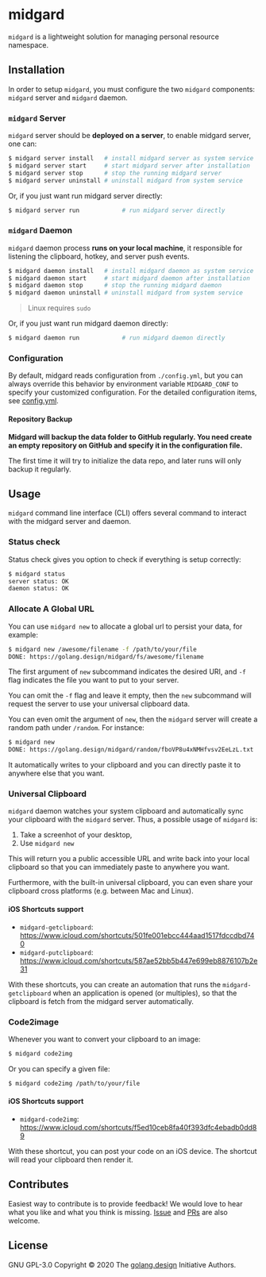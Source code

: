 # midgard

`midgard` is a lightweight solution for managing personal resource namespace.

## Installation

In order to setup `midgard`, you must configure the two `midgard` components:
`midgard` server and `midgard` daemon.

### `midgard` Server

`midgard` server should be **deployed on a server**, to enable midgard
server, one can:

```sh
$ midgard server install   # install midgard server as system service
$ midgard server start     # start midgard server after installation
$ midgard server stop      # stop the running midgard server
$ midgard server uninstall # uninstall midgard from system service
```

Or, if you just want run midgard server directly:

```sh
$ midgard server run            # run midgard server directly
```

### `midgard` Daemon

`midgard` daemon process **runs on your local machine**, it responsible for
listening the clipboard, hotkey, and server push events.

```sh
$ midgard daemon install   # install midgard daemon as system service
$ midgard daemon start     # start midgard daemon after installation
$ midgard daemon stop      # stop the running midgard daemon
$ midgard daemon uninstall # uninstall midgard from system service
```

> Linux requires `sudo`

Or, if you just want run midgard daemon directly:

```sh
$ midgard daemon run            # run midgard daemon directly
```

### Configuration

By default, midgard reads configuration from `./config.yml`, but
you can always override this behavior by environment variable `MIDGARD_CONF`
to specify your customized configuration. For the detailed configuration
items, see [config.yml](./config.yml).


#### Repository Backup

**Midgard will backup the data folder to GitHub regularly.
You need create an empty repository on GitHub and specify it in the configuration file.**

The first time it will try to initialize the data repo, and later runs will only backup it regularly.

## Usage

`midgard` command line interface (CLI) offers several command to interact
with the midgard server and daemon.

### Status check

Status check gives you option to check if everything is setup correctly:

```sh
$ midgard status
server status: OK
daemon status: OK
```

### Allocate A Global URL

You can use `midgard new` to allocate a global url to persist your data,
for example:

```sh
$ midgard new /awesome/filename -f /path/to/your/file
DONE: https://golang.design/midgard/fs/awesome/filename
```

The first argument of `new` subcommand indicates the desired URI,
and `-f` flag indicates the file you want to put to your server.

You can omit the `-f` flag and leave it empty, then the `new` subcommand
will request the server to use your universal clipboard data.

You can even omit the argument of `new`, then the `midgard` server will
create a random path under `/random`. For instance:

```sh
$ midgard new
DONE: https://golang.design/midgard/random/fboVP8u4xNMHfvsv2EeLzL.txt
```

It automatically writes to your clipboard and you can directly paste
it to anywhere else that you want.

### Universal Clipboard

`midgard` daemon watches your system clipboard and automatically sync
your clipboard with the `midgard` server. Thus, a possible usage of
`midgard` is:

1. Take a screenhot of your desktop,
2. Use `midgard new`

This will return you a public accessible URL and write back into your local
clipboard so that you can immediately paste to anywhere you want.

Furthermore, with the built-in universal clipboard, you can even share
your clipboard cross platforms (e.g. between Mac and Linux).

#### iOS Shortcuts support

- `midgard-getclipboard`: https://www.icloud.com/shortcuts/501fe001ebcc444aad1517fdccdbd740
- `midgard-putclipboard`: https://www.icloud.com/shortcuts/587ae52bb5b447e699eb8876107b2e31

With these shortcuts, you can create an automation that runs
the `midgard-getclipboard` when an application is opened (or multiples),
so that the clipboard is fetch from the midgard server automatically.

### Code2image

Whenever you want to convert your clipboard to an image:

```sh
$ midgard code2img
```

Or you can specify a given file:

```sh
$ midgard code2img /path/to/your/file
```

#### iOS Shortcuts support

- `midgard-code2img`: https://www.icloud.com/shortcuts/f5ed10ceb8fa40f393dfc4ebadb0dd89

With these shortcut, you can post your code on an iOS device.
The shortcut will read your clipboard then render it.

## Contributes

Easiest way to contribute is to provide feedback! We would love to hear
what you like and what you think is missing.
[Issue](https://github.com/golang-design/midgard/issues/new) and
[PRs](https://github.com/golang-design/midgard/pulls) are also welcome.

## License

GNU GPL-3.0 Copyright &copy; 2020 The [golang.design](https://golang.design) Initiative Authors.